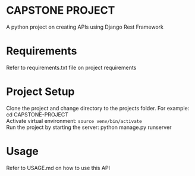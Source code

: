 # CAPSTONE PROJECT
A python project on creating APIs using Django Rest Framework

# Requirements
Refer to requirements.txt file on project requirements

# Project Setup
Clone the project and change directory to the projects folder. For example: cd CAPSTONE-PROJECT  
Activate virtual environment: `source venv/bin/activate`  
Run the project by starting the server: python manage.py runserver

# Usage
Refer to USAGE.md on how to use this API